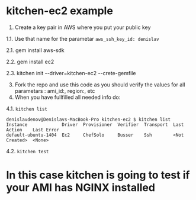 # kitchen-ec2 example 

1.   Create a key pair in AWS where you put your public key

1.1. Use that name for the parametar `aws_ssh_key_id: denislav`


2.1.  gem install aws-sdk

2.2.  gem install ec2

2.3.  kitchen init --driver=kitchen-ec2 --crete-gemfile

3.    Fork the repo and use this code as you should verify the values for all parametars : ami_id:, region:, etc
4.    When you have fullfilled all needed info do:

4.1.  `kitchen list`

```
denislavdenov@Denislavs-MacBook-Pro kitchen-ec2 $ kitchen list
Instance             Driver  Provisioner  Verifier  Transport  Last Action    Last Error
default-ubuntu-1404  Ec2     ChefSolo     Busser    Ssh        <Not Created>  <None>
```
4.2. `kitchen test`

# In this case kitchen is going to test if your AMI has NGINX installed
